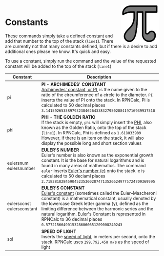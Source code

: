 <img alt="Page Icon" align="right" width="125" src="../Images/Constants.png">

# Constants

These commands simply take a defined constant and add that number to the top of the stack (`line1`).  There are currently not that many constants defined, but if there is a desire to add additional ones please me know.  It's quick and easy.

To use a constant, simply run the command and the value of the requested constant will be added 
to the top of the stack (`line1`)

| Constant                      | Description                                                                                                                                                                                                                                                                                                                                                                                                     |
|-------------------------------|-----------------------------------------------------------------------------------------------------------------------------------------------------------------------------------------------------------------------------------------------------------------------------------------------------------------------------------------------------------------------------------------------------------------|
| pi                            | **PI - ARCHIMEDES' CONSTANT**<br>[Archimedes' constant, or PI](https://en.wikipedia.org/wiki/Pi), is the name given to the ratio of the circumference of a circle to the diameter. `PI` inserts the value of PI onto the stack.  In RPNCalc, Pi is calculated to 50 decimal places `3.14159265358979323846264338327950288419716939937510`                                                                       |
| phi                           | **PHI - THE GOLDEN RATIO**<br>If the stack is empty, `phi` will simply insert the [PHI](https://en.wikipedia.org/wiki/Golden_ratio), also known as the Golden Ratio, onto the top of the stack (`line1`). In RPNCalc, Phi is defined as `1.618033989`<br>However, if there is an item on the stack, it will also display the possible long and short section values                                             |
| eulersnum<br>eulersnumber     | **EULER'S NUMBER**<br>Euler's number is also known as the exponential growth constant. It is the base for natural logarithms and is found in many areas of mathematics. The command `euler` inserts [Euler's number (e)](https://en.wikipedia.org/wiki/E_(mathematical_constant)) onto the stack.  e is calculated to 50 deciaml places `2.71828182845904523536028747135266249775724709369995` |
| eulersconst<br>eulersconstant | **EULER'S CONSTANT**<br>[Euler's constant](https://en.wikipedia.org/wiki/Euler%27s_constant#:~:text=The%20numerical%20value%20of%20Euler's,Is%20Euler's%20constant%20irrational%3F) (sometimes called the Euler–Mascheroni constant) is a mathematical constant, usually denoted by the lowercase Greek letter gamma (γ), defined as the limiting difference between the harmonic series and the natural logarithm. Euler's Constant is represented in RPNCalc to 36 decimal places `0.57721566490153286060651209008240243`
| sol                           | **SPEED OF LIGHT**<br>Inserts the [speed of light](https://en.wikipedia.org/wiki/Speed_of_light), in meters per second, onto the stack. RPNCalc uses `299,792,458 m/s` as the speed of light                                                                                                                                                                                                                    |
